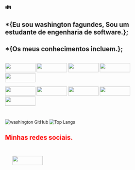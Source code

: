 ### :family:
<h2>*{Eu sou washington fagundes, Sou um estudante de engenharia de software.};</h2>

<h2>*{Os meus conhecimentos incluem.};</h2>

<br>
<span><img width="100px" height="30px" src="https://img.shields.io/badge/HTML-239120?style=for-the-badge&logo=html5&logoColor=white"/></span>
<span><img width="100px" height="30px" src="https://img.shields.io/badge/CSS-239120?&style=for-the-badge&logo=css3&logoColor=white " /></span>
<span><img width="100px" height="30px" src="https://img.shields.io/badge/JavaScript-F7DF1E?style=for-the-badge&logo=javascript&logoColor=black " />
</span><span><img width="100px" height="30px" src="https://img.shields.io/badge/TypeScript-007ACC?style=for-the-badge&logo=typescript&logoColor=white" />
</span>
<span><img width="100px" height="30px" src="https://img.shields.io/badge/React-20232A?style=for-the-badge&logo=react&logoColor=61DAFB"/>
</span>

<span><img width="100px" height="30px" src="https://img.shields.io/badge/GIT-E44C30?style=for-the-badge&logo=git&logoColor=white" /></span>
<span><img width="100px" height="30px" src="https://img.shields.io/badge/GitHub-100000?style=for-the-badge&logo=github&logoColor=white " /></span>
<span><img width="100px" height="30px" src="https://img.shields.io/badge/Figma-F24E1E?style=for-the-badge&logo=figma&logoColor=white" /></span>
<span><img width="100px" height="30px" src="https://img.shields.io/badge/sublime_text-%23575757.svg?&style=for-the-badge&logo=sublime-text&logoColor=important" /></span>
<span><img width="100px" height="30px" src="https://img.shields.io/badge/Visual_Studio_Code-0078D4?style=for-the-badge&logo=visual%20studio%20code&logoColor=white" /></span>
  
  
<br>

 ![washington GitHub ](https://github-readme-stats.vercel.app/api?username=wsaraujo23&show_icons=true&theme=dark)
![Top Langs](https://github-readme-stats.vercel.app/api/top-langs/?username=wsaraujo23&layout=compact&theme=dark)

<h2 style="color: red;">Minhas redes sociais.</h2>
<br>
 
<ul>
  <a href="https://www.linkedin.com/in/washington-araujo-ba457a264/"> <img width="100px" height="30px" src="https://img.shields.io/badge/LinkedIn-0077B5?style=for-the-badge&logo=linkedin&logoColor=white " /></a>
</ul>




  

